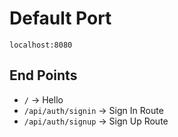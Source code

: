 
# Default Port
`localhost:8080`

## End Points 
- `/` -> Hello 
- `/api/auth/signin` -> Sign In Route
- `/api/auth/signup` -> Sign Up Route
  